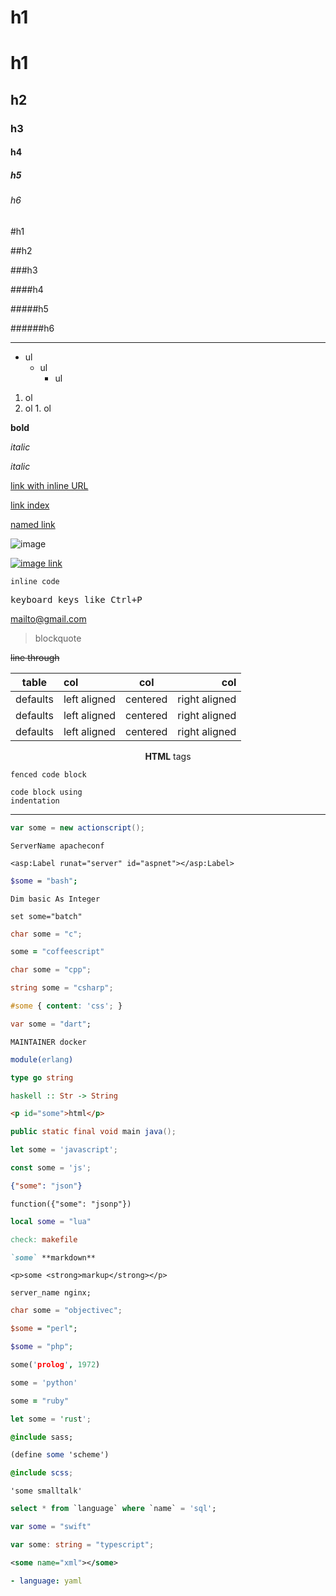 
h1
===

# h1

## h2

### h3

#### h4

##### h5

###### h6

#h1

##h2

###h3

####h4

#####h5

######h6

---

- ul
  - ul
    - ul

1. ol
  1. ol
    1. ol

**bold**

*italic*

_italic_

[link with inline URL](https://github.com/simov/markdown-viewer)

[link index][1]

[named link][some-url]

![image][2]

[![image link][2]][some-url]

`inline code`

<kbd>keyboard keys like Ctrl+P</kbd>

<mailto@gmail.com>

> blockquote

~~line through~~

table    | col          | col   | col
---      | :---         | :---: | ---:
defaults | left aligned | centered | right aligned
defaults | left aligned | centered | right aligned
defaults | left aligned | centered | right aligned

<div style="text-align: center">
  <p><strong>HTML</strong> tags</p>
</div>


```
fenced code block
```

    code block using
    indentation

---

```actionscript
var some = new actionscript();
```

```apacheconf
ServerName apacheconf
```

```aspnet
<asp:Label runat="server" id="aspnet"></asp:Label>
```

```bash
$some = "bash";
```

```basic
Dim basic As Integer
```

```batch
set some="batch"
```

```c
char some = "c";
```

```coffeescript
some = "coffeescript"
```

```cpp
char some = "cpp";
```

```csharp
string some = "csharp";
```

```css
#some { content: 'css'; }
```

```dart
var some = "dart";
```

```docker
MAINTAINER docker
```

```erlang
module(erlang)
```

```go
type go string
```

```haskell
haskell :: Str -> String
```

```html
<p id="some">html</p>
```

```java
public static final void main java();
```

```javascript
let some = 'javascript';
```

```js
const some = 'js';
```

```json
{"some": "json"}
```

```jsonp
function({"some": "jsonp"})
```

```lua
local some = "lua"
```

```makefile
check: makefile
```

```markdown
`some` **markdown**
```

```markup
<p>some <strong>markup</strong></p>
```

```nginx
server_name nginx;
```

```objectivec
char some = "objectivec";
```

```perl
$some = "perl";
```

```php
$some = "php";
```

```prolog
some('prolog', 1972)
```

```python
some = 'python'
```

```ruby
some = "ruby"
```

```rust
let some = 'rust';
```

```sass
@include sass;
```

```scheme
(define some 'scheme')
```

```scss
@include scss;
```

```smalltalk
'some smalltalk'
```

```sql
select * from `language` where `name` = 'sql';
```

```swift
var some = "swift"
```

```typescript
var some: string = "typescript";
```

```xml
<some name="xml"></some>
```

```yaml
- language: yaml
```


  [1]: https://github.com/simov/markdown-viewer
  [2]: http://i.imgur.com/rKYxW.jpg (Image Title)
  [some-url]: https://github.com/simov/markdown-viewer

